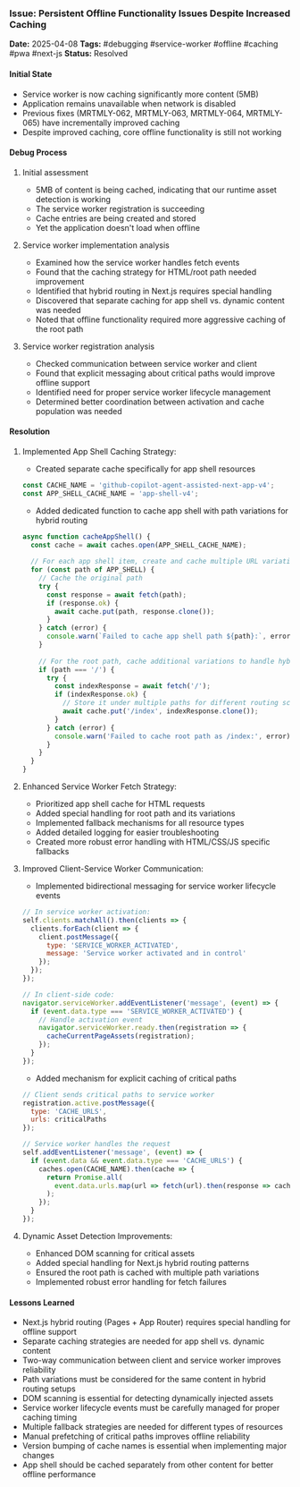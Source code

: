 ### Issue: Persistent Offline Functionality Issues Despite Increased Caching
**Date:** 2025-04-08
**Tags:** #debugging #service-worker #offline #caching #pwa #next-js
**Status:** Resolved

#### Initial State
- Service worker is now caching significantly more content (5MB)
- Application remains unavailable when network is disabled
- Previous fixes (MRTMLY-062, MRTMLY-063, MRTMLY-064, MRTMLY-065) have incrementally improved caching
- Despite improved caching, core offline functionality is still not working

#### Debug Process
1. Initial assessment
   - 5MB of content is being cached, indicating that our runtime asset detection is working
   - The service worker registration is succeeding
   - Cache entries are being created and stored
   - Yet the application doesn't load when offline

2. Service worker implementation analysis
   - Examined how the service worker handles fetch events
   - Found that the caching strategy for HTML/root path needed improvement
   - Identified that hybrid routing in Next.js requires special handling
   - Discovered that separate caching for app shell vs. dynamic content was needed
   - Noted that offline functionality required more aggressive caching of the root path

3. Service worker registration analysis
   - Checked communication between service worker and client
   - Found that explicit messaging about critical paths would improve offline support
   - Identified need for proper service worker lifecycle management
   - Determined better coordination between activation and cache population was needed

#### Resolution
1. Implemented App Shell Caching Strategy:
   - Created separate cache specifically for app shell resources
   ```javascript
   const CACHE_NAME = 'github-copilot-agent-assisted-next-app-v4';
   const APP_SHELL_CACHE_NAME = 'app-shell-v4';
   ```
   - Added dedicated function to cache app shell with path variations for hybrid routing
   ```javascript
   async function cacheAppShell() {
     const cache = await caches.open(APP_SHELL_CACHE_NAME);
     
     // For each app shell item, create and cache multiple URL variations
     for (const path of APP_SHELL) {
       // Cache the original path
       try {
         const response = await fetch(path);
         if (response.ok) {
           await cache.put(path, response.clone());
         }
       } catch (error) {
         console.warn(`Failed to cache app shell path ${path}:`, error);
       }
       
       // For the root path, cache additional variations to handle hybrid routing
       if (path === '/') {
         try {
           const indexResponse = await fetch('/');
           if (indexResponse.ok) {
             // Store it under multiple paths for different routing scenarios
             await cache.put('/index', indexResponse.clone());
           }
         } catch (error) {
           console.warn('Failed to cache root path as /index:', error);
         }
       }
     }
   }
   ```

2. Enhanced Service Worker Fetch Strategy:
   - Prioritized app shell cache for HTML requests
   - Added special handling for root path and its variations
   - Implemented fallback mechanisms for all resource types
   - Added detailed logging for easier troubleshooting
   - Created more robust error handling with HTML/CSS/JS specific fallbacks

3. Improved Client-Service Worker Communication:
   - Implemented bidirectional messaging for service worker lifecycle events
   ```javascript
   // In service worker activation:
   self.clients.matchAll().then(clients => {
     clients.forEach(client => {
       client.postMessage({ 
         type: 'SERVICE_WORKER_ACTIVATED',
         message: 'Service worker activated and in control'
       });
     });
   });
   
   // In client-side code:
   navigator.serviceWorker.addEventListener('message', (event) => {
     if (event.data.type === 'SERVICE_WORKER_ACTIVATED') {
       // Handle activation event
       navigator.serviceWorker.ready.then(registration => {
         cacheCurrentPageAssets(registration);
       });
     }
   });
   ```
   - Added mechanism for explicit caching of critical paths
   ```javascript
   // Client sends critical paths to service worker
   registration.active.postMessage({
     type: 'CACHE_URLS',
     urls: criticalPaths
   });
   
   // Service worker handles the request
   self.addEventListener('message', (event) => {
     if (event.data && event.data.type === 'CACHE_URLS') {
       caches.open(CACHE_NAME).then(cache => {
         return Promise.all(
           event.data.urls.map(url => fetch(url).then(response => cache.put(url, response)))
         );
       });
     }
   });
   ```

4. Dynamic Asset Detection Improvements:
   - Enhanced DOM scanning for critical assets
   - Added special handling for Next.js hybrid routing patterns
   - Ensured the root path is cached with multiple path variations
   - Implemented robust error handling for fetch failures

#### Lessons Learned
- Next.js hybrid routing (Pages + App Router) requires special handling for offline support
- Separate caching strategies are needed for app shell vs. dynamic content
- Two-way communication between client and service worker improves reliability
- Path variations must be considered for the same content in hybrid routing setups
- DOM scanning is essential for detecting dynamically injected assets
- Service worker lifecycle events must be carefully managed for proper caching timing
- Multiple fallback strategies are needed for different types of resources
- Manual prefetching of critical paths improves offline reliability
- Version bumping of cache names is essential when implementing major changes
- App shell should be cached separately from other content for better offline performance